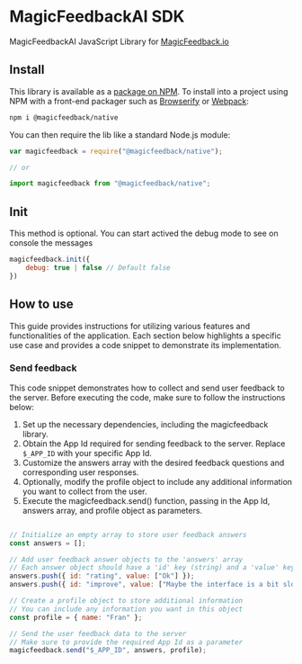 # MagicFeedbackAI SDK

MagicFeedbackAI JavaScript Library for [MagicFeedback.io](https://magicfeedback.io/)

## Install

This library is available as a [package on NPM](https://www.npmjs.com/package/@magicfeedback/native). To install into a project using NPM with a front-end packager such as [Browserify](http://browserify.org/) or [Webpack](https://webpack.github.io/):

```sh
npm i @magicfeedback/native
```

You can then require the lib like a standard Node.js module:

```javascript
var magicfeedback = require("@magicfeedback/native");

// or

import magicfeedback from "@magicfeedback/native";

```

## Init

This method is optional. You can start actived the debug mode to see on console the messages

```javascript
magicfeedback.init({
    debug: true | false // Default false
})

```

## How to use
This guide provides instructions for utilizing various features and functionalities of the application. Each section below highlights a specific use case and provides a code snippet to demonstrate its implementation.

### Send feedback
This code snippet demonstrates how to collect and send user feedback to the server. Before executing the code, make sure to follow the instructions below:

1. Set up the necessary dependencies, including the magicfeedback library.
2. Obtain the App Id required for sending feedback to the server. Replace `$_APP_ID` with your specific App Id.
3. Customize the answers array with the desired feedback questions and corresponding user responses.
4. Optionally, modify the profile object to include any additional information you want to collect from the user.
5. Execute the magicfeedback.send() function, passing in the App Id, answers array, and profile object as parameters.


```js

// Initialize an empty array to store user feedback answers
const answers = [];

// Add user feedback answer objects to the 'answers' array
// Each answer object should have a 'id' key (string) and a 'value' key (array of string values)
answers.push({ id: "rating", value: ["Ok"] });
answers.push({ id: "improve", value: ["Maybe the interface is a bit slow on my OSX"] });

// Create a profile object to store additional information
// You can include any information you want in this object
const profile = { name: "Fran" };

// Send the user feedback data to the server
// Make sure to provide the required App Id as a parameter
magicfeedback.send("$_APP_ID", answers, profile);

```
